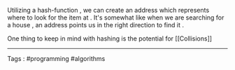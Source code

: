 Utilizing a hash-function , we can create an address which represents where to look for the item at . It's somewhat like when we are searching for a house , an address points us in the right direction to find it .

One thing to keep in mind with hashing is the potential for [[Collisions]]


___

Tags : #programming #algorithms 